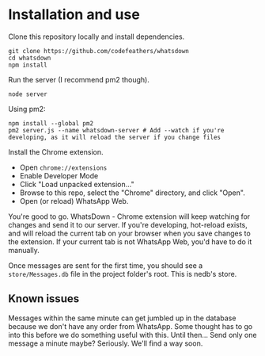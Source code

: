 # Installation and use

Clone this repository locally and install dependencies.

```shell
git clone https://github.com/codefeathers/whatsdown
cd whatsdown
npm install
```

Run the server (I recommend pm2 though).

```shell
node server
```

Using pm2:

```shell
npm install --global pm2
pm2 server.js --name whatsdown-server # Add --watch if you're developing, as it will reload the server if you change files
```

Install the Chrome extension.

- Open `chrome://extensions`
- Enable Developer Mode
- Click "Load unpacked extension..."
- Browse to this repo, select the "Chrome" directory, and click "Open".
- Open (or reload) WhatsApp Web.

You're good to go. WhatsDown - Chrome extension will keep watching for changes and send it to our server. If you're developing, hot-reload exists, and will reload the current tab on your browser when you save changes to the extension. If your current tab is not WhatsApp Web, you'd have to do it manually.

Once messages are sent for the first time, you should see a `store/Messages.db` file in the project folder's root. This is nedb's store.

## Known issues

Messages within the same minute can get jumbled up in the database because we don't have any order from WhatsApp. Some thought has to go into this before we do something useful with this. Until then... Send only one message a minute maybe? Seriously. We'll find a way soon.